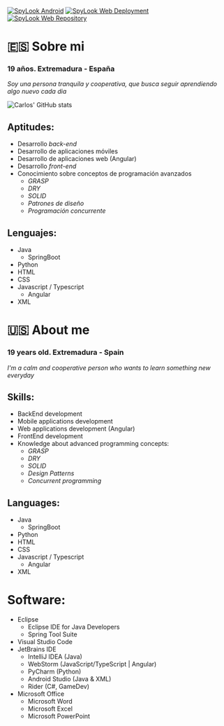 
[![SpyLook Android](https://img.shields.io/badge/SpyLook%20-%20Android%20-%20green?logo=android&logoColor=green&labelColor=black)](https://github.com/cdominguezh06/spylook)
[![SpyLook Web Deployment](https://img.shields.io/badge/SpyLook%20Web%20-%20Deployment-%20black?logo=angular&logoColor=red&labelColor=purple)](https://imcoguu.github.io/spylook-web/)
[![SpyLook Web Repository](https://img.shields.io/badge/SpyLook%20Web%20-%20Repository%20-%20blue?logo=github&labelColor=black)](https://github.com/cdominguezh06/spylook-web/)


# 🇪🇸 Sobre mi

### 19 años. Extremadura - España
*Soy una persona tranquila y cooperativa, que busca seguir aprendiendo algo nuevo cada dia*   

![Carlos' GitHub stats](https://github-readme-stats.vercel.app/api?username=cdominguezh06&show_icons=true&theme=dark)
	
## Aptitudes:
- Desarrollo *back-end*
- Desarrollo de aplicaciones móviles
- Desarrollo de aplicaciones web (Angular)
- Desarrollo *front-end*
- Conocimiento sobre conceptos de programación avanzados                          
	- *GRASP*
	- *DRY*
	- *SOLID*
	- *Patrones de diseño*
	- *Programación concurrente*

## Lenguajes:
- Java
	- SpringBoot
- Python
- HTML
- CSS
- Javascript / Typescript
	- Angular
- XML


# 🇺🇸 About me
### 19 years old. Extremadura - Spain
*I'm a calm and cooperative person who wants to learn something new everyday*

## Skills:
- BackEnd development
- Mobile applications development
- Web applications development (Angular)
- FrontEnd development
- Knowledge about advanced programming concepts:
	- *GRASP*
	- *DRY*
	- *SOLID*
	- *Design Patterns*
	- *Concurrent programming* 

## Languages:
- Java
	- SpringBoot
- Python
- HTML
- CSS
- Javascript / Typescript
	- Angular
- XML

# Software:
- Eclipse
	- Eclipse IDE for Java Developers
	- Spring Tool Suite
- Visual Studio Code
- JetBrains IDE
	- IntelliJ IDEA (Java)
	- WebStorm (JavaScript/TypeScript | Angular)
	- PyCharm (Python)
	- Android Studio (Java & XML)
	- Rider (C#, GameDev)
- Microsoft Office
	- Microsoft Word
	- Microsoft Excel
	- Microsoft PowerPoint
